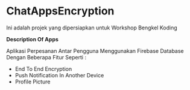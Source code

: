 # ChatAppsEncryption

Ini adalah projek yang dipersiapkan untuk Workshop Bengkel Koding

**Description Of Apps**

Aplikasi Perpesanan Antar Pengguna Menggunakan Firebase Database Dengan Beberapa Fitur Seperti :
- End To End Encryption
- Push Notification In Another Device
- Profile Picture

